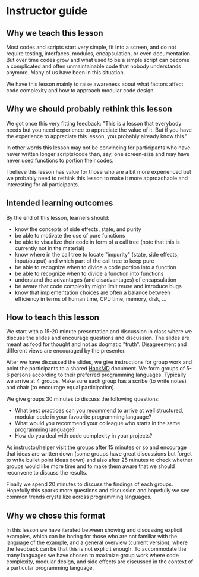 

# Instructor guide

## Why we teach this lesson

Most codes and scripts start very simple, fit into a screen, and do not require
testing, interfaces, modules, encapsulation, or even documentation. But over
time codes grow and what used to be a simple script can become a complicated
and often unmaintainable code that nobody understands anymore.  Many of us have
been in this situation.

We have this lesson mainly to raise awareness about what factors affect code
complexity and how to approach modular code design.


## Why we should probably rethink this lesson

We got once this very fitting feedback: "This is a lesson that everybody needs
but you need experience to appreciate the value of it. But if you have the
experience to appreciate this lesson, you probably already know this."

In other words this lesson may not be convincing for participants who have
never written longer scripts/code than, say, one screen-size and may have never
used functions to portion their codes.

I believe this lesson has value for those who are a bit more experienced but we
probably need to rethink this lesson to make it more approachable and
interesting for all participants.


## Intended learning outcomes

By the end of this lesson, learners should:
- know the concepts of side effects, state, and purity
- be able to motivate the use of pure functions
- be able to visualize their code in form of a call tree (note that this is currently not in the material)
- know where in the call tree to locate "impurity" (state, side effects, input/output) and which part of the call tree
  to keep pure
- be able to recognize when to divide a code portion into a function
- be able to recognize when to divide a function into functions
- understand the advantages (and disadvantages) of encapsulation
- be aware that code complexity might limit reuse and introduce bugs
- know that implementation choices are often a balance between efficiency in terms of human time, CPU time, memory, disk, ...


## How to teach this lesson

We start with a 15-20 minute presentation and discussion in class where
we discuss the slides and encourage questions and discussion. The slides
are meant as food for thought and not as dogmatic "truth". Disagreement
and different views are encouraged by the presenter.

After we have discussed the slides, we give instructions for group work and
point the participants to a shared [HackMD](https://hackmd.io) document.  We
form groups of 5-6 persons according to their preferred programming languages.
Typically we arrive at 4 groups. Make sure each group has a scribe (to write
notes) and chair (to encourage equal participation).

We give groups 30 minutes to discuss the following questions:
- What best practices can you recommend to arrive at well structured, modular
  code in your favourite programming language?
- What would you recommend your colleague who starts in the same programming language?
- How do you deal with code complexity in your projects?

As instructor/helper visit the groups after 15 minutes or so and encourage that
ideas are written down (some groups have great discussions but forget to write
bullet point ideas down) and also after 25 minutes to check whether groups
would like more time and to make them aware that we should reconvene to discuss
the results.

Finally we spend 20 minutes to discuss the findings of each groups. Hopefully
this sparks more questions and discussion and hopefully we see common trends
crystallize across programming languages.


## Why we chose this format

In this lesson we have iterated between showing and discussing explicit
examples, which can be boring for those who are not familiar with the language
of the example, and a general overview (current version), where the feedback
can be that this is not explicit enough. To accommodate the many languages we
have chosen to maximize group work where code complexity, modular design, and
side effects are discussed in the context of a particular programming language.
